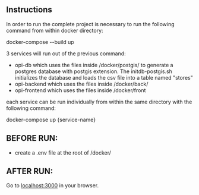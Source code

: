 ## Instructions

In order to run the complete project is necessary to run the following command from within docker directory:

docker-compose --build up

3 services will run out of the previous command:
- opi-db which uses the files inside /docker/postgis/ to generate a postgres database with postgis extension.
The initdb-postgis.sh initializes the database and loads the csv file into a table named "stores"
- opi-backend which uses the files inside /docker/back/
- opi-frontend which uses the files inside /docker/front

each service can be run individually from within the same directory with the following command:

docker-compose up {service-name}

## BEFORE RUN:
- create a .env file at the root of /docker/

## AFTER RUN:
Go to [localhost:3000](http://localhost:3000) in your browser.
